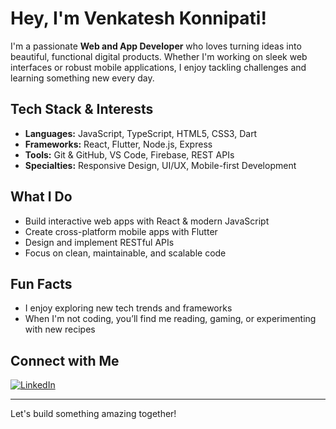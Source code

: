 # Hey, I'm Venkatesh Konnipati! 

I'm a passionate **Web and App Developer** who loves turning ideas into beautiful, functional digital products. Whether I'm working on sleek web interfaces or robust mobile applications, I enjoy tackling challenges and learning something new every day.

##  Tech Stack & Interests

- **Languages:** JavaScript, TypeScript, HTML5, CSS3, Dart
- **Frameworks:** React, Flutter, Node.js, Express
- **Tools:** Git & GitHub, VS Code, Firebase, REST APIs
- **Specialties:** Responsive Design, UI/UX, Mobile-first Development

##  What I Do

- Build interactive web apps with React & modern JavaScript
- Create cross-platform mobile apps with Flutter
- Design and implement RESTful APIs
- Focus on clean, maintainable, and scalable code

##  Fun Facts

- I enjoy exploring new tech trends and frameworks
- When I'm not coding, you’ll find me reading, gaming, or experimenting with new recipes

##  Connect with Me

[![LinkedIn](https://img.shields.io/badge/LinkedIn-blue?logo=linkedin&logoColor=white)](https://www.linkedin.com/in/venkateshkonnipati-v2k24)

---

Let's build something amazing together!
